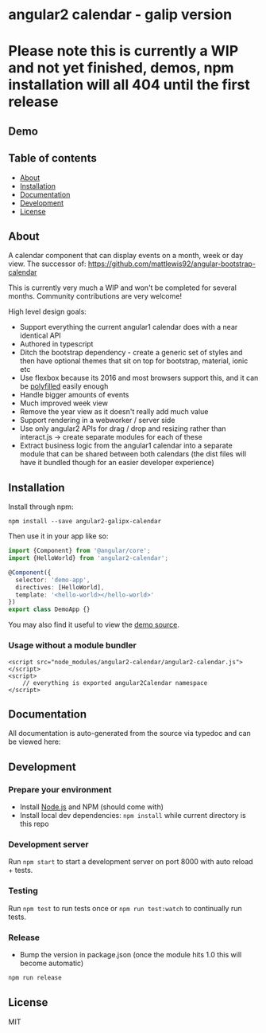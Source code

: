 # angular2 calendar - galip version


# Please note this is currently a WIP and not yet finished, demos, npm installation will all 404 until the first release

## Demo


## Table of contents

- [About](#about)
- [Installation](#installation)
- [Documentation](#documentation)
- [Development](#development)
- [License](#licence)

## About

A calendar component that can display events on a month, week or day view. The successor of: https://github.com/mattlewis92/angular-bootstrap-calendar

This is currently very much a WIP and won't be completed for several months. Community contributions are very welcome!

High level design goals:
* Support everything the current angular1 calendar does with a near identical API
* Authored in typescript
* Ditch the bootstrap dependency - create a generic set of styles and then have optional themes that sit on top for bootstrap, material, ionic etc
* Use flexbox because its 2016 and most browsers support this, and it can be [polyfilled](https://github.com/10up/flexibility) easily enough
* Handle bigger amounts of events
* Much improved week view
* Remove the year view as it doesn't really add much value
* Support rendering in a webworker / server side
* Use only angular2 APIs for drag / drop and resizing rather than interact.js -> create separate modules for each of these
* Extract business logic from the angular1 calendar into a separate module that can be shared between both calendars (the dist files will have it bundled though for an easier developer experience)




## Installation

Install through npm:
```
npm install --save angular2-galipx-calendar
```

Then use it in your app like so:

```typescript
import {Component} from '@angular/core';
import {HelloWorld} from 'angular2-calendar';

@Component({
  selector: 'demo-app',
  directives: [HelloWorld],
  template: '<hello-world></hello-world>'
})
export class DemoApp {}
```

You may also find it useful to view the [demo source](https://github.com/mattlewis92/angular2-calendar/blob/master/demo/demo.ts).

### Usage without a module bundler
```
<script src="node_modules/angular2-calendar/angular2-calendar.js"></script>
<script>
    // everything is exported angular2Calendar namespace
</script>
```

## Documentation
All documentation is auto-generated from the source via typedoc and can be viewed here:


## Development

### Prepare your environment
* Install [Node.js](http://nodejs.org/) and NPM (should come with)
* Install local dev dependencies: `npm install` while current directory is this repo

### Development server
Run `npm start` to start a development server on port 8000 with auto reload + tests. 

### Testing
Run `npm test` to run tests once or `npm run test:watch` to continually run tests.

### Release
* Bump the version in package.json (once the module hits 1.0 this will become automatic)
```bash
npm run release
```

## License

MIT
